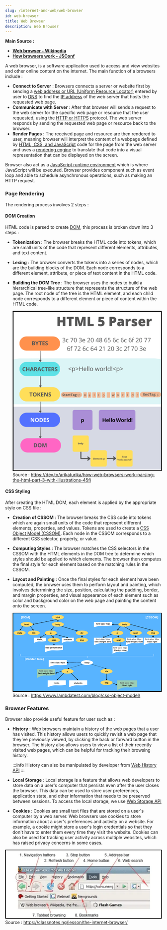 ```yaml
---
slug: /internet-and-web/web-browser
id: web-browser
title: Web Browser
description: Web Browser
---
```


**Main Source :**

- **[Web browser - Wikipedia](https://en.wikipedia.org/wiki/Web_browser)**
- **[How browsers work - JSConf](https://youtu.be/0IsQqJ7pwhw)**

A web browser, is a software application used to access and view websites and other online content on the internet. The main function of a browsers include :

- **Connect to Server** : Browsers connects a server or website first by sending a [web address or URL (Uniform Resource Locator)](/internet-and-web/web-url) entered by user to [DNS](/computer-networking/dns) to find the [IP address](/computer-networking/ip-address) of the web server that hosts the requested web page.
- **Communicate with Server** : After that browser will sends a request to the web server for the specific web page or resource that the user requested, using the [HTTP or HTTPS](/computer-networking/http-https) protocol. The web server responds by sending the requested web page or resource back to the browser.
- **Render Pages** : The received page and resource are then rendered to user, meaning browser will interpret the content of a webpage defined by [HTML, CSS, and JavaScript](/internet-and-web/javascript#html-css-javascript) code for the page from the web server and uses a [rendering engine](/internet-and-web/javascript#v8-javascript-engine) to translate that code into a visual representation that can be displayed on the screen.

Browser also act as a [JavaScript runtime environment](/internet-and-web/javascript#javascript-run-time-environment) which is where JavaScript will be executed. Browser provides component such as event loop and able to schedule asynchronous operations, such as making an HTTP request.

### Page Rendering

The rendering process involves 2 steps :

#### DOM Creation

HTML code is parsed to create [DOM](/internet-and-web/html#html-dom), this process is broken down into 3 steps :

- **Tokenization** : The browser breaks the HTML code into tokens, which are small units of the code that represent different elements, attributes, and text content.
- **Lexing** : The browser converts the tokens into a series of nodes, which are the building blocks of the DOM. Each node corresponds to a different element, attribute, or piece of text content in the HTML code.
- **Building the DOM Tree** : The browser uses the nodes to build a hierarchical tree-like structure that represents the structure of the web page. The root node of the tree is the HTML element, and each child node corresponds to a different element or piece of content within the HTML code.

  ![HTML parsing process including](./html-parsing.png)  
  Source : https://dev.to/arikaturika/how-web-browsers-work-parsing-the-html-part-3-with-illustrations-45fi

#### CSS Styling

After creating the HTML DOM, each element is applied by the appropriate style on CSS file :

- **Creation of CSSOM** : The browser breaks the CSS code into tokens which are again small units of the code that represent different elements, properties, and values. Tokens are used to create a [CSS Object Model (CSSOM)](/internet-and-web/css#cssom). Each node in the CSSOM corresponds to a different CSS selector, property, or value.
- **Computing Styles** : The browser matches the CSS selectors in the CSSOM with the HTML elements in the DOM tree to determine which styles should be applied to which elements. The browser then computes the final style for each element based on the matching rules in the CSSOM.
- **Layout and Painting** : Once the final styles for each element have been computed, the browser uses them to perform layout and painting, which involves determining the size, position, calculating the padding, border, and margin properties, and visual appearance of each element such as color and background color on the web page and painting the content onto the screen.

  ![Render tree combining DOM and CSSOM](./render-tree.png)
  Source : https://www.lambdatest.com/blog/css-object-model/

### Browser Features

Browser also provide useful feature for user such as :

- **History** : Web browsers maintain a history of the web pages that a user has visited. This history allows users to quickly revisit a web page that they've previously viewed, by clicking the back or forward button in the browser. The history also allows users to view a list of their recently visited web pages, which can be helpful for tracking their browsing history.

  :::info
  History can also be manipulated by developer from [Web History API](https://www.w3schools.com/js/js_api_history.asp)
  :::

- **Local Storage** : Local storage is a feature that allows web developers to store data on a user's computer that persists even after the user closes the browser. This data can be used to store user preferences, application state, and other information that needs to be preserved between sessions. To access the local storage, we use [Web Storage API](https://www.w3schools.com/js/js_api_web_storage.asp)
- **Cookies** : Cookies are small text files that are stored on a user's computer by a web server. Web browsers use cookies to store information about a user's preferences and activity on a website. For example, a cookie might store a user's login credentials so that they don't have to enter them every time they visit the website. Cookies can also be used for tracking user activity across multiple websites, which has raised privacy concerns in some cases.

![Browser features such as navigation, web search, refresh button, bookmarks, address bar](./browser-features.png)  
Source : https://classnotes.ng/lesson/the-internet-browser/
